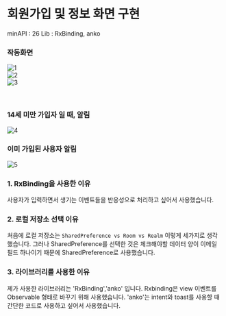

# 회원가입 및 정보 화면 구현

minAPI : 26
Lib : RxBinding, anko
<br>


### 작동화면

![1](./screenshot/1.gif)
<br>
![2](./screenshot/2.gif)
<br>
![3](./screenshot/3.gif)
<br>

<br>


### 14세 미만 가입자 일 때, 알림

![4](./screenshot/14exception.gif)
<br>

### 이미 가입된 사용자 알림

![5](./screenshot/alreadyJoin.gif)
<br>


### 1. RxBinding을 사용한 이유

사용자가 입력하면서 생기는 이벤트들을 반응성으로 처리하고 싶어서 사용했습니다.



### 2. 로컬 저장소 선택 이유

처음에 로컬 저장소는 `SharedPreference vs Room vs Realm` 이렇게 세가지로 생각했습니다.
그러나 SharedPreference를 선택한 것은 체크해야할 데이터 양이 이메일 필드 하나이기 때문에 SharedPreference로 사용했습니다.


### 3. 라이브러리를 사용한 이유

제가 사용한 라이브러리는 'RxBinding','anko' 입니다. Rxbinding은 view 이벤트를 Observable 형태로 바꾸기 위해 사용했습니다.
'anko'는 intent와 toast를 사용할 때 간단한 코드로 사용하고 싶어서 사용했습니다.

